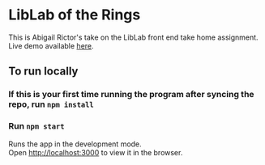 # LibLab of the Rings

This is Abigail Rictor's take on the LibLab front end take home assignment. Live demo available [here](https://github.com/amrictor).

## To run locally

### If this is your first time running the program after syncing the repo, run `npm install`
### Run `npm start`

Runs the app in the development mode.\
Open [http://localhost:3000](http://localhost:3000) to view it in the browser.
